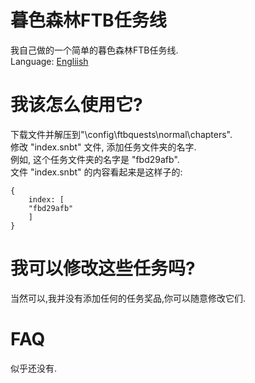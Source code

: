 # 暮色森林FTB任务线
我自己做的一个简单的暮色森林FTB任务线.<br>
Language: [Engliish](https://github.com/QiYiJun/Twilight-Forest-Ftbquests/blob/main/README_en.md)

# 我该怎么使用它?
下载文件并解压到"\config\ftbquests\normal\chapters".<br>
修改 "index.snbt" 文件, 添加任务文件夹的名字.<br>
例如, 这个任务文件夹的名字是 "fbd29afb".<br>
文件 "index.snbt" 的内容看起来是这样子的:
```
{
    index: [
	"fbd29afb"
    ]
}
```
# 我可以修改这些任务吗?
当然可以,我并没有添加任何的任务奖品,你可以随意修改它们.

# FAQ
似乎还没有.

